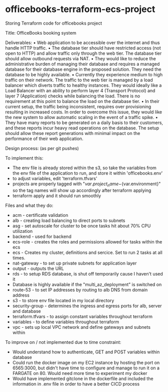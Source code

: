 # officebooks-terraform-ecs-project
Storing Terraform code for officebooks project

Title: OfficeBooks booking system

Deliverables:
• Web application to be accessible over the internet and thus handle HTTP traffic.
• The database tier should have restricted access (not open to HTTP) and allow traffic only through the web tier. The database tier should allow outbound requests via NAT.
• They would like to reduce the administrative burden of managing their database and requires a managed database for their database engine in the proposed solution. They need the database to be highly available.
• Currently they experience medium to high traffic on their network. The traffic to the web tier is managed by a load balancer which diverts traffic to healthy instances. They would ideally like a Load Balancer with an ability to perform layer 4 (Transport Protocol) and layer 7 (Application) checks while balancing the load. There is no requirement at this point to balance the load on the database tier.
• In their current setup, the traffic being inconsistent, requires over provisioning resulting in increased costs. In order to overcome this issue, they would like the new system to allow automatic scaling in the event of a traffic spike.
• They have many reports to be generated on a daily basis to their customers, and these reports incur heavy read operations on the database. The setup should allow these report generations with minimal impact on the performance of their web application.


Design process: (as per git pushes)

To implement this:
- The env file is already stored within the s3, so take the variables from the env file of the application to run, and store it within 'officebooks.env'
- to adjust variables, edit 'terraform.tfvars'
- projects are properly tagged with "${var.project_name}-${var.environment}" so the tag names will show up accordingly after terraform applying
- terraform apply and it should run smoothly


Files and what they do:
- acm - certificate validation
- alb - creating load balancing to direct ports to subnets
- asg - set autoscale for cluster to be once tasks hit about 70% CPU utilization
- backend - used for backend
- ecs-role - creates the roles and permissions allowed for tasks within the ecs
- ecs - Creates my cluster, definitions and sercice. Set to run 2 tasks at all times.
- nat-gateway - to set up private subnets for application layer
- output - outputs the URL
- rds - to setup RDS database, is shut off temporarily cause I haven't used it 
- Database is highly available if the "multi_az_deployment" is switched on
- route-53 - to set IP addresses by routing to alb DNS from domain address
- s3 - to store env file located in my local directory
- security-group - determines the ingress and egress ports for alb, server and database
- terraform.tfvars - to assign constant variables throughout terraform
- variables - to define variables throughout terraform
- vpc - sets up local VPC network and define gateways and subnets within


To improve on / not implemented due to time constraint:
- Would understand how to authenticate, GET and POST variables within database 
- Could run the docker image on my EC2 instance by hosting the port on 6565:3000, but didn't have time to configure and manage to run it on a FARGATE on 80. Would need more time to experiment my docker
- Would have implemented gitclone in the dockerfile and included the information in .env file in order to have a better CICD process